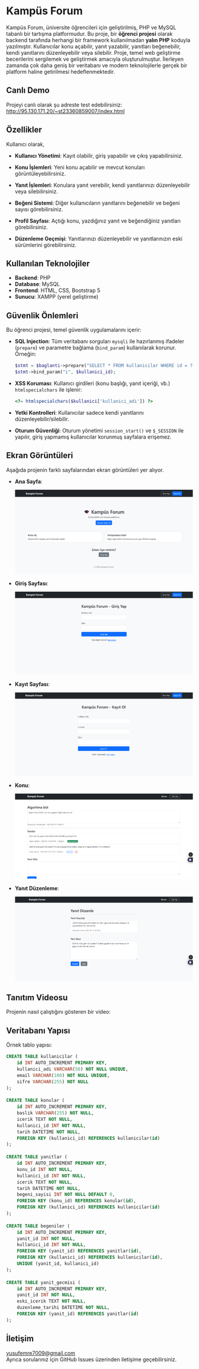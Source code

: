 # Kampüs Forum

Kampüs Forum, üniversite öğrencileri için geliştirilmiş, PHP ve MySQL tabanlı bir tartışma platformudur. Bu proje, bir **öğrenci projesi** olarak backend tarafında herhangi bir framework kullanılmadan **yalın PHP** koduyla yazılmıştır. Kullanıcılar konu açabilir, yanıt yazabilir, yanıtları beğenebilir, kendi yanıtlarını düzenleyebilir veya silebilir. Proje, temel web geliştirme becerilerini sergilemek ve geliştirmek amacıyla oluşturulmuştur. İlerleyen zamanda çok daha geniş bir veritabanı ve modern teknolojilerle gerçek bir platform haline getirilmesi hedeflenmektedir.

## Canlı Demo

Projeyi canlı olarak şu adreste test edebilirsiniz:\
http://95.130.171.20/~st23360859007/index.html

## Özellikler

Kullanıcı olarak,

- **Kullanıcı Yönetimi**: Kayıt olabilir, giriş yapabilir ve çıkış yapabilirsiniz.

- **Konu İşlemleri**: Yeni konu açabilir ve mevcut konuları görüntüleyebilirsiniz.

- **Yanıt İşlemleri**: Konulara yanıt verebilir, kendi yanıtlarınızı düzenleyebilir veya silebilirsiniz.

- **Beğeni Sistemi**: Diğer kullanıcıların yanıtlarını beğenebilir ve beğeni sayısı görebilirsiniz.

- **Profil Sayfası**: Açtığı konu, yazdığınız yanıt ve beğendiğiniz yanıtları görebilirsiniz.

- **Düzenleme Geçmişi**: Yanıtlarınızı düzenleyebilir ve yanıtlarınızın eski sürümlerini görebilirsiniz.

## Kullanılan Teknolojiler

- **Backend**: PHP
- **Database**: MySQL
- **Frontend**: HTML, CSS, Bootstrap 5
- **Sunucu**: XAMPP (yerel geliştirme)

## Güvenlik Önlemleri

Bu öğrenci projesi, temel güvenlik uygulamalarını içerir:

- **SQL Injection**: Tüm veritabanı sorguları `mysqli` ile hazırlanmış ifadeler (`prepare`) ve parametre bağlama (`bind_param`) kullanılarak korunur. Örneğin:

  ```php
  $stmt = $baglanti->prepare("SELECT * FROM kullanicilar WHERE id = ?");
  $stmt->bind_param("i", $kullanici_id);
  ```

- **XSS Koruması**: Kullanıcı girdileri (konu başlığı, yanıt içeriği, vb.) `htmlspecialchars` ile işlenir:

  ```php
  <?= htmlspecialchars($kullanici['kullanici_adi']) ?>
  ```

- **Yetki Kontrolleri**: Kullanıcılar sadece kendi yanıtlarını düzenleyebilir/silebilir.

- **Oturum Güvenliği**: Oturum yönetimi `session_start()` ve `$_SESSION` ile yapılır, giriş yapmamış kullanıcılar korunmuş sayfalara erişemez.

## Ekran Görüntüleri

Aşağıda projenin farklı sayfalarından ekran görüntüleri yer alıyor. 

- **Ana Sayfa**:

  ![Ana Sayfa](screenshots/anasayfa.png)

- **Giriş Sayfası**:

  ![Konu Sayfası](screenshots/giris.png)

- **Kayıt Sayfası**:

  ![Profil Sayfası](screenshots/kayit.png)

- **Konu**:

  ![Yanıt Düzenleme](screenshots/konu.png)

- **Yanıt Düzenleme**:

  ![Yanıt Düzenleme](screenshots/duzenle_yanit.png)

## Tanıtım Videosu

Projenin nasıl çalıştığını gösteren bir video:

## Veritabanı Yapısı

Örnek tablo yapısı:

```sql
CREATE TABLE kullanicilar (
    id INT AUTO_INCREMENT PRIMARY KEY,
    kullanici_adi VARCHAR(50) NOT NULL UNIQUE,
    email VARCHAR(100) NOT NULL UNIQUE,
    sifre VARCHAR(255) NOT NULL
);

CREATE TABLE konular (
    id INT AUTO_INCREMENT PRIMARY KEY,
    baslik VARCHAR(255) NOT NULL,
    icerik TEXT NOT NULL,
    kullanici_id INT NOT NULL,
    tarih DATETIME NOT NULL,
    FOREIGN KEY (kullanici_id) REFERENCES kullanicilar(id)
);

CREATE TABLE yanitlar (
    id INT AUTO_INCREMENT PRIMARY KEY,
    konu_id INT NOT NULL,
    kullanici_id INT NOT NULL,
    icerik TEXT NOT NULL,
    tarih DATETIME NOT NULL,
    begeni_sayisi INT NOT NULL DEFAULT 0,
    FOREIGN KEY (konu_id) REFERENCES konular(id),
    FOREIGN KEY (kullanici_id) REFERENCES kullanicilar(id)
);

CREATE TABLE begeniler (
    id INT AUTO_INCREMENT PRIMARY KEY,
    yanit_id INT NOT NULL,
    kullanici_id INT NOT NULL,
    FOREIGN KEY (yanit_id) REFERENCES yanitlar(id),
    FOREIGN KEY (kullanici_id) REFERENCES kullanicilar(id),
    UNIQUE (yanit_id, kullanici_id)
);

CREATE TABLE yanit_gecmisi (
    id INT AUTO_INCREMENT PRIMARY KEY,
    yanit_id INT NOT NULL,
    eski_icerik TEXT NOT NULL,
    duzenleme_tarihi DATETIME NOT NULL,
    FOREIGN KEY (yanit_id) REFERENCES yanitlar(id)
);
```

## İletişim

yusufemre7009@gmail.com  
Ayrıca sorularınız için GitHub Issues üzerinden iletişime geçebilirsiniz.
